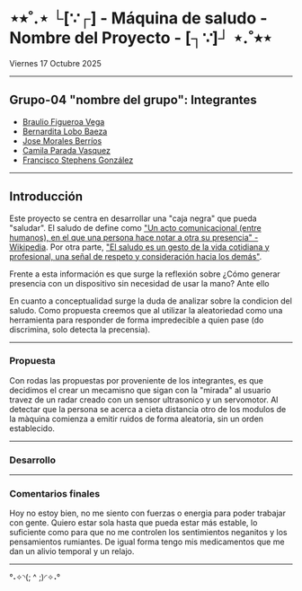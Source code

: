 # ⋆⭒˚.⋆ └[∵┌] - Máquina de saludo - Nombre del Proyecto - [┐∵]┘ ⋆.˚⭒⋆

Viernes 17 Octubre 2025

***
## Grupo-04 "nombre del grupo": Integrantes

- [Braulio Figueroa Vega](https://github.com/brauliofigueroa2001)
- [Bernardita Lobo Baeza](https://github.com/Bernardita-lobo)
- [Jose Morales Berríos](https://github.com/jotamorales-romulus)
- [Camila Parada Vasquez](https://github.com/Camila-Parada)
- [Francisco Stephens González](https://github.com/FranUDP)

***

## Introducción

Este proyecto se centra en desarrollar una "caja negra" que pueda "saludar".
El saludo de define como ["Un acto comunicacional (entre humanos), en el que una persona hace notar a otra su presencia" - Wikipedia](https://es.wikipedia.org/wiki/Saludo). Por otra parte, ["El saludo es un gesto de la vida cotidiana y profesional, una señal de respeto y consideración hacia los demás"](https://123emprende.com/blog/la-importancia-de-saludar-correctamente/).

Frente a esta información es que surge la reflexión sobre ¿Cómo generar presencia con un dispositivo sin necesidad de usar la mano?
Ante ello






En cuanto a conceptualidad surge la duda de analizar sobre la condicion del saludo.
Como propuesta creemos que al utilizar la aleatoriedad como una herramienta para responder de forma impredecible a quien pase (do discrimina, solo detecta la precensia).

***

### Propuesta

Con rodas las propuestas por proveniente de los integrantes, es que decidimos el crear un mecamisno que sigan con la "mirada" al usuario travez de un radar creado con un sensor ultrasonico y un servomotor. Al detectar que la persona se acerca a cieta distancia otro de los modulos de la màquina comienza a emitir ruidos de forma aleatoria, sin un orden establecido.

***

### Desarrollo


***

### Comentarios finales 

Hoy no estoy bien, no me siento con fuerzas o energia para poder trabajar con gente. Quiero estar sola hasta que pueda estar más estable, lo suficiente como para que no me controlen los sentimientos neganitos y los pensamientos rumiantes. De igual forma tengo mis medicamentos que me dan un alivio temporal y un relajo.

***

°˖✧◝(; ^ ;)◜✧˖°



